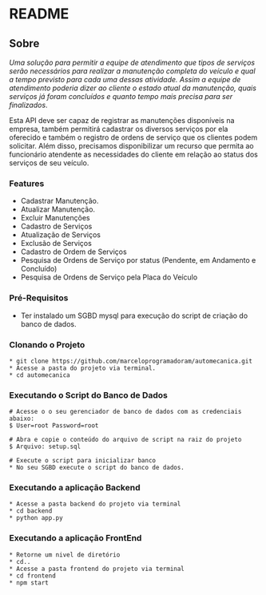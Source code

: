 # README

## Sobre
 _Uma solução para permitir a equipe de atendimento que tipos de serviços serão necessários para realizar a manutenção completa 
do veículo e qual a tempo previsto para cada uma dessas atividade. Assim a equipe de atendimento poderia dizer ao cliente o estado atual da manutenção, quais serviços 
já foram concluídos e quanto tempo mais precisa para ser finalizados_.  

Esta API deve ser capaz de registrar as manutenções disponíveis na empresa, também permitirá cadastrar os diversos serviços por ela oferecido e também o registro de ordens de serviço que os clientes podem solicitar. Além disso, precisamos disponibilizar um recurso que permita ao funcionário atendente as necessidades do cliente em relação ao status dos serviços de seu veículo.    

### Features
* Cadastrar Manutenção.
* Atualizar Manutenção.
* Excluir Manutenções
* Cadastro de Serviços
* Atualização de Serviços
* Exclusão de Serviços
* Cadastro de Ordem de Serviços
* Pesquisa de Ordens de Serviço por status (Pendente, em Andamento e Concluído)
* Pesquisa de Ordens de Serviço pela Placa do Veículo

### Pré-Requisitos
* Ter instalado um SGBD mysql para execução do script de criação do banco de dados.

### Clonando o Projeto
```
* git clone https://github.com/marceloprogramadoram/automecanica.git
* Acesse a pasta do projeto via terminal.
* cd automecanica
```    
### Executando o Script do Banco de Dados
```
# Acesse o o seu gerenciador de banco de dados com as credenciais abaixo:
$ User=root Password=root

# Abra e copie o conteúdo do arquivo de script na raiz do projeto
$ Arquivo: setup.sql

# Execute o script para inicializar banco
* No seu SGBD execute o script do banco de dados.
```
### Executando a aplicação Backend
```
* Acesse a pasta backend do projeto via terminal
* cd backend
* python app.py
```

### Executando a aplicação FrontEnd
```
* Retorne um nivel de diretório
* cd..
* Acesse a pasta frontend do projeto via terminal
* cd frontend
* npm start
```
